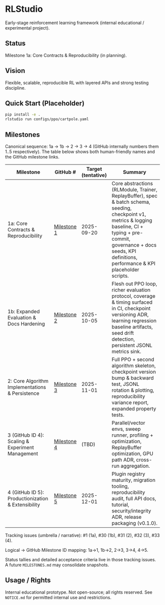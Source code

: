 # RLStudio

Early-stage reinforcement learning framework (internal educational / experimental project).

## Status

Milestone 1a: Core Contracts & Reproducibility (in planning).

## Vision

Flexible, scalable, reproducible RL with layered APIs and strong testing discipline.

## Quick Start (Placeholder)

```bash
pip install -e .
rlstudio run configs/ppo/cartpole.yaml
```

## Milestones

Canonical sequence: 1a → 1b → 2 → 3 → 4 (GitHub internally numbers them 1..5 respectively). The table below shows both human-friendly names and the GitHub milestone links.

| Milestone | GitHub # | Target (tentative) | Summary |
|-----------|----------|--------------------|---------|
| 1a: Core Contracts & Reproducibility | [Milestone 1](https://github.com/GibrailHassan/RLStudio/milestone/1) | 2025-09-20 | Core abstractions (RLModule, Trainer, ReplayBuffer), spec & batch schema, seeding, checkpoint v1, metrics & logging baseline, CI + typing + pre-commit, governance + docs seeds, KPI definitions, performance & KPI placeholder scripts. |
| 1b: Expanded Evaluation & Docs Hardening | [Milestone 2](https://github.com/GibrailHassan/RLStudio/milestone/2) | 2025-10-05 | Flesh out PPO loop, richer evaluation protocol, coverage & timing surfaced in CI, checkpoint versioning ADR, learning regression baseline artifacts, seed drift detection, persistent JSONL metrics sink. |
| 2: Core Algorithm Implementations & Persistence | [Milestone 3](https://github.com/GibrailHassan/RLStudio/milestone/3) | 2025-11-01 | Full PPO + second algorithm skeleton, checkpoint version bump & backward test, JSONL rotation & plotting, reproducibility variance report, expanded property tests. |
| 3 (GitHub ID 4): Scaling & Experiment Management | [Milestone 4](https://github.com/GibrailHassan/RLStudio/milestone/4) | (TBD) | Parallel/vector envs, sweep runner, profiling + optimization, ReplayBuffer optimization, GPU path ADR, cross-run aggregation. |
| 4 (GitHub ID 5): Productionization & Extensibility | [Milestone 5](https://github.com/GibrailHassan/RLStudio/milestone/5) | 2025-12-01 | Plugin registry maturity, migration tooling, reproducibility audit, full API docs, tutorial, security/integrity ADR, release packaging (v0.1.0). |

Tracking issues (umbrella / narrative): #1 (1a), #30 (1b), #31 (2), #32 (3), #33 (4).

Logical → GitHub Milestone ID mapping: 1a→1, 1b→2, 2→3, 3→4, 4→5.

Status tallies and detailed acceptance criteria live in those tracking issues. A future `MILESTONES.md` may consolidate snapshots.

## Usage / Rights

Internal educational prototype. Not open-source; all rights reserved. See `NOTICE.md` for permitted internal use and restrictions.

